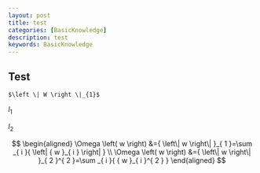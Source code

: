 ```yaml
---
layout: post
title: test
categories: [BasicKnowledge]
description: test
keywords: BasicKnowledge
---
```



Test
---


`$\left \| W \right \|_{1}$`

${ l }_{ 1 }$

${ l }_{ 2 }$

$$
\begin{aligned} \Omega \left( w \right) &={ \left\| w \right\|  }_{ 1 }=\sum _{ i }{ \left| { w }_{ i } \right|  }  \\ \Omega \left( w \right) &={ \left\| w \right\|  }_{ 2 }^{ 2 }=\sum _{ i }{ { w }_{ i }^{ 2 } } \end{aligned}
$$


<script type="text/x-mathjax-config">
  MathJax.Hub.Config({tex2jax: {inlineMath: [['`$','$`'], ['$','$'], ['\\(','\\)']]}});
</script>

<script type="text/javascript" async src="https://cdnjs.cloudflare.com/ajax/libs/mathjax/2.7.4/latest.js?config=TeX-MML-AM_CHTML">
</script>
